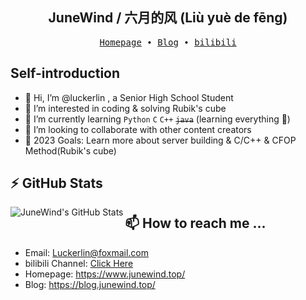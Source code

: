 <h2 align="center"> JuneWind / 六月的风 (Liù yuè de fēng)  </h2>

<p align="center">
  <samp>
    <a href="https://www.junewind.top/">Homepage</a> ∙
    <a href="https://blog.junewind.top/">Blog</a> ∙
<!--     <a href="https://note.tonycrane.cc/">Note</a> ∙ -->
    <a href="https://space.bilibili.com/593931339">bilibili</a>
<!--     ∙  -->
<!--     <a href="https://t.me/TonyCraneSky">channel</a> ∙
    <a href="https://t.me/Tony_Crane">telegram</a> -->
  </samp>
</p>

## Self-introduction

- 👋 Hi, I’m @luckerlin , a Senior High School Student
- 👀 I’m interested in coding & solving Rubik's cube
- 🌱 I’m currently learning `Python` `C` `C++`  <del>`java`</del> (learning everything 🤣)
- 💞️ I’m looking to collaborate with other content creators
- 🥅 2023 Goals: Learn more about server building & C/C++ & CFOP Method(Rubik's cube)


<!-- [![Anurag's GitHub stats](https://junewind-github-readme-stats.api.junewind.top/api?username=luckerlin)](https://github.com/anuraghazra/github-readme-stats) -->

## :zap: GitHub Stats

<img align="left" alt="JuneWind's GitHub Stats" src="https://junewind-github-readme-stats.api.junewind.top/api?username=luckerlin&show_icons=true&hide_border=false&title_color=ff652f&icon_color=FFE400&bg_color=09131B&text_color=ffffff&border_color=0c1a25" />



## 📫 How to reach me ...
- Email: Luckerlin@foxmail.com
- bilibili Channel: <a href="https://space.bilibili.com/593931339">Click Here</a>
- Homepage: https://www.junewind.top/
- Blog: https://blog.junewind.top/

<!---
luckerlin/luckerlin is a ✨ special ✨ repository because its `README.md` (this file) appears on your GitHub profile.
You can click the Preview link to take a look at your changes.
--->
